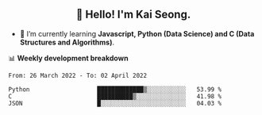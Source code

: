 <h2 align="center" color="blue">👋 Hello! I'm Kai Seong.</h2>   
   

- 🌱 I’m currently learning **Javascript, Python (Data Science) and C (Data Structures and Algorithms)**.  


📊 **Weekly development breakdown**
<!--START_SECTION:waka-->

```text
From: 26 March 2022 - To: 02 April 2022

Python                   █████████████▒░░░░░░░░░░░   53.99 %
C                        ██████████▒░░░░░░░░░░░░░░   41.98 %
JSON                     █░░░░░░░░░░░░░░░░░░░░░░░░   04.03 %
```

<!--END_SECTION:waka-->
